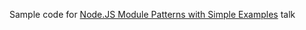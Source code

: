Sample code for [Node.JS Module Patterns with Simple Examples](http://darrenderidder.github.io/talks/ModulePatterns/) talk
